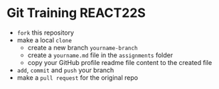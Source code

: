 # Git Training REACT22S

- `fork` this repository
- make a local `clone`
  - create a new branch `yourname-branch`
  - create a `yourname.md` file in the `assignments` folder
  - copy your GitHub profile readme file content to the created file
- `add`, `commit` and `push` your branch
- make a `pull request` for the original repo
